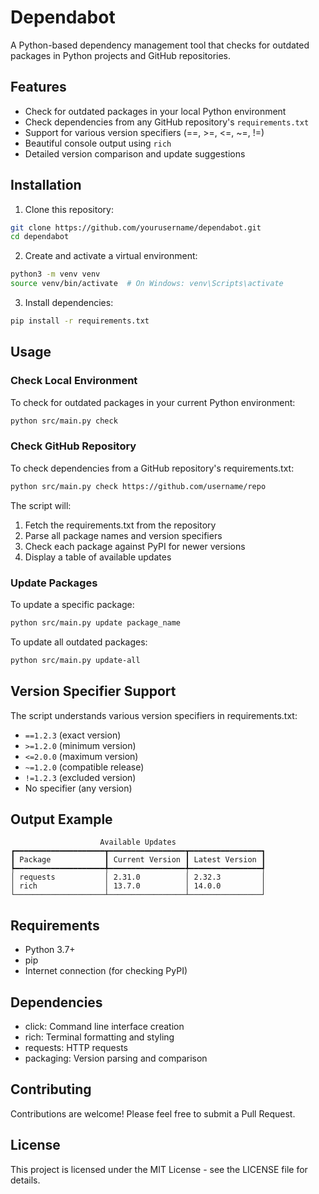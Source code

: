 # Dependabot

A Python-based dependency management tool that checks for outdated packages in Python projects and GitHub repositories.

## Features

- Check for outdated packages in your local Python environment
- Check dependencies from any GitHub repository's `requirements.txt`
- Support for various version specifiers (==, >=, <=, ~=, !=)
- Beautiful console output using `rich`
- Detailed version comparison and update suggestions

## Installation

1. Clone this repository:
```bash
git clone https://github.com/yourusername/dependabot.git
cd dependabot
```

2. Create and activate a virtual environment:
```bash
python3 -m venv venv
source venv/bin/activate  # On Windows: venv\Scripts\activate
```

3. Install dependencies:
```bash
pip install -r requirements.txt
```

## Usage

### Check Local Environment

To check for outdated packages in your current Python environment:

```bash
python src/main.py check
```

### Check GitHub Repository

To check dependencies from a GitHub repository's requirements.txt:

```bash
python src/main.py check https://github.com/username/repo
```

The script will:
1. Fetch the requirements.txt from the repository
2. Parse all package names and version specifiers
3. Check each package against PyPI for newer versions
4. Display a table of available updates

### Update Packages

To update a specific package:

```bash
python src/main.py update package_name
```

To update all outdated packages:

```bash
python src/main.py update-all
```

## Version Specifier Support

The script understands various version specifiers in requirements.txt:
- `==1.2.3` (exact version)
- `>=1.2.0` (minimum version)
- `<=2.0.0` (maximum version)
- `~=1.2.0` (compatible release)
- `!=1.2.3` (excluded version)
- No specifier (any version)

## Output Example

```
                    Available Updates                    
┏━━━━━━━━━━━━━━━━━━━━┳━━━━━━━━━━━━━━━━━┳━━━━━━━━━━━━━━━━┓
┃ Package            ┃ Current Version ┃ Latest Version ┃
┡━━━━━━━━━━━━━━━━━━━━╇━━━━━━━━━━━━━━━━━╇━━━━━━━━━━━━━━━━┩
│ requests           │ 2.31.0          │ 2.32.3         │
│ rich               │ 13.7.0          │ 14.0.0         │
└────────────────────┴─────────────────┴────────────────┘
```

## Requirements

- Python 3.7+
- pip
- Internet connection (for checking PyPI)

## Dependencies

- click: Command line interface creation
- rich: Terminal formatting and styling
- requests: HTTP requests
- packaging: Version parsing and comparison

## Contributing

Contributions are welcome! Please feel free to submit a Pull Request.

## License

This project is licensed under the MIT License - see the LICENSE file for details.